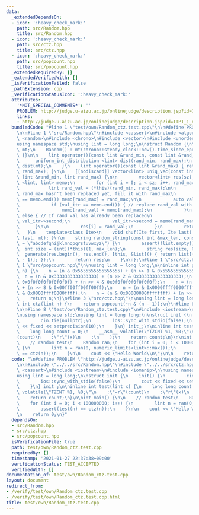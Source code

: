 ```yaml
---
data:
  _extendedDependsOn:
  - icon: ':heavy_check_mark:'
    path: src/Random.hpp
    title: src/Random.hpp
  - icon: ':heavy_check_mark:'
    path: src/ctz.hpp
    title: src/ctz.hpp
  - icon: ':heavy_check_mark:'
    path: src/popcount.hpp
    title: src/popcount.hpp
  _extendedRequiredBy: []
  _extendedVerifiedWith: []
  _isVerificationFailed: false
  _pathExtension: cpp
  _verificationStatusIcon: ':heavy_check_mark:'
  attributes:
    '*NOT_SPECIAL_COMMENTS*': ''
    PROBLEM: http://judge.u-aizu.ac.jp/onlinejudge/description.jsp?id=ITP1_1_A
    links:
    - http://judge.u-aizu.ac.jp/onlinejudge/description.jsp?id=ITP1_1_A
  bundledCode: "#line 1 \"test/own/Random_ctz.test.cpp\"\n\n#define PROBLEM \"http://judge.u-aizu.ac.jp/onlinejudge/description.jsp?id=ITP1_1_A\"\
    \n\n#line 1 \"src/Random.hpp\"\n#include <cassert>\n#include <algorithm>\n#include\
    \ <random>\n#include <chrono>\n#include <vector>\n#include <unordered_map>\n\n\
    using namespace std;\nusing lint = long long;\n\nstruct Random {\n\n    mt19937\
    \ mt;\n    Random() : mt(chrono::steady_clock::now().time_since_epoch().count())\
    \ {}\n\n    lint operator()(const lint &rand_min, const lint &rand_max) {\n  \
    \      uniform_int_distribution <lint> dist(rand_min, rand_max);\n        return\
    \ dist(mt);\n    }\n    lint operator()(const lint &rand_max) { return (*this)(0LL,\
    \ rand_max); }\n\n    [[nodiscard]] vector<lint> uniq_vec(const int &sz, const\
    \ lint &rand_min, lint rand_max) {\n\n        vector<lint> res(sz);\n        unordered_map\
    \ <lint, lint> memo;\n        for (int i = 0; i < sz; i++, rand_max--) {\n\n \
    \           lint rand_val = (*this)(rand_min, rand_max);\n\n            // If\
    \ rand_max hasn't been replaced yet, fill it with rand_max\n            if (memo.find(rand_max)\
    \ == memo.end()) memo[rand_max] = rand_max;\n\n            auto val_itr = memo.find(rand_val);\n\
    \            if (val_itr == memo.end()) { // replace rand_val with rand_max\n\
    \                memo[rand_val] = memo[rand_max];\n            }\n           \
    \ else { // If rand_val has already been replaced\n                rand_val =\
    \ val_itr->second;\n                val_itr->second = memo[rand_max];\n      \
    \      }\n\n            res[i] = rand_val;\n        }\n        return res;\n \
    \   }\n    template<class Ite>\n    void shuf(Ite first, Ite last) { shuffle(first,\
    \ last, mt); }\n\n    string random_string(const int &max_len, const string list\
    \ = \"abcdefghijklmnopqrstuvwxyz\") {\n        assert(!list.empty());\n      \
    \  int size = (int)(*this)(1, max_len);\n        string res(size, 0);\n      \
    \  generate(res.begin(), res.end(), [this, &list]() { return list[(*this)((int)list.size()\
    \ - 1)]; });\n        return res;\n    }\n\n};\n#line 1 \"src/ctz.hpp\"\n\n#line\
    \ 1 \"src/popcount.hpp\"\n\nusing lint = long long;\n\ninline int popcount(lint\
    \ n) {\n    n = (n & 0x5555555555555555) + (n >> 1 & 0x5555555555555555);\n  \
    \  n = (n & 0x3333333333333333) + (n >> 2 & 0x3333333333333333);\n    n = (n &\
    \ 0x0f0f0f0f0f0f0f0f) + (n >> 4 & 0x0f0f0f0f0f0f0f0f);\n    n = (n & 0x00ff00ff00ff00ff)\
    \ + (n >> 8 & 0x00ff00ff00ff00ff);\n    n = (n & 0x0000ffff0000ffff) + (n >> 16\
    \ & 0x0000ffff0000ffff);\n    n = (n & 0x00000000ffffffff) + (n >> 32 & 0x00000000ffffffff);\n\
    \    return n;\n}\n#line 3 \"src/ctz.hpp\"\n\nusing lint = long long;\n\ninline\
    \ int ctz(lint n) {\n    return popcount(~n & (n - 1));\n}\n#line 6 \"test/own/Random_ctz.test.cpp\"\
    \n\n#line 8 \"test/own/Random_ctz.test.cpp\"\n#include <iostream>\n#include <iomanip>\n\
    \nusing namespace std;\nusing lint = long long;\n\nstruct init {\n    init() {\n\
    \        cin.tie(nullptr);\n        ios::sync_with_stdio(false);\n        cout\
    \ << fixed << setprecision(10);\n    }\n} init_;\n\ninline int test(lint x) {\n\
    \    long long count = 0;\n    __asm__ volatile(\"TZCNT %1, %0;\"\n    :\"=r\"\
    (count)\n    :\"r\"(x)\n    :\n    );\n    return count;\n}\n\nint main() {\n\n\
    \    // random test\n    Random ran;\n    for (int i = 0; i < 100000000; i++)\
    \ {\n        lint n = ran(0, numeric_limits<lint>::max());\n        assert(test(n)\
    \ == ctz(n));\n    }\n\n    cout << \"Hello World\\n\";\n\n    return 0;\n}\n"
  code: "\n#define PROBLEM \"http://judge.u-aizu.ac.jp/onlinejudge/description.jsp?id=ITP1_1_A\"\
    \n\n#include \"../../src/Random.hpp\"\n#include \"../../src/ctz.hpp\"\n\n#include\
    \ <cassert>\n#include <iostream>\n#include <iomanip>\n\nusing namespace std;\n\
    using lint = long long;\n\nstruct init {\n    init() {\n        cin.tie(nullptr);\n\
    \        ios::sync_with_stdio(false);\n        cout << fixed << setprecision(10);\n\
    \    }\n} init_;\n\ninline int test(lint x) {\n    long long count = 0;\n    __asm__\
    \ volatile(\"TZCNT %1, %0;\"\n    :\"=r\"(count)\n    :\"r\"(x)\n    :\n    );\n\
    \    return count;\n}\n\nint main() {\n\n    // random test\n    Random ran;\n\
    \    for (int i = 0; i < 100000000; i++) {\n        lint n = ran(0, numeric_limits<lint>::max());\n\
    \        assert(test(n) == ctz(n));\n    }\n\n    cout << \"Hello World\\n\";\n\
    \n    return 0;\n}"
  dependsOn:
  - src/Random.hpp
  - src/ctz.hpp
  - src/popcount.hpp
  isVerificationFile: true
  path: test/own/Random_ctz.test.cpp
  requiredBy: []
  timestamp: '2021-01-27 22:37:38+09:00'
  verificationStatus: TEST_ACCEPTED
  verifiedWith: []
documentation_of: test/own/Random_ctz.test.cpp
layout: document
redirect_from:
- /verify/test/own/Random_ctz.test.cpp
- /verify/test/own/Random_ctz.test.cpp.html
title: test/own/Random_ctz.test.cpp
---
```

